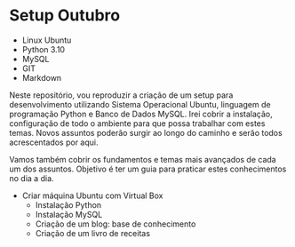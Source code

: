 # Setup Outubro

* Linux Ubuntu
* Python 3.10
* MySQL
* GIT
* Markdown

Neste repositório, vou reproduzir a criação de um setup para desenvolvimento utilizando Sistema Operacional Ubuntu, linguagem de programação Python e Banco de Dados MySQL. Irei cobrir a instalação, configuração de todo o ambiente para que possa trabalhar com estes temas. Novos assuntos poderão surgir ao longo do caminho e serão todos acrescentados por aqui. 

Vamos também cobrir os fundamentos e temas mais avançados de cada um dos assuntos. Objetivo é ter um guia para praticar estes conhecimentos no dia a dia. 

- Criar máquina Ubuntu com Virtual Box
    - Instalação Python
    - Instalação MySQL
    - Criação de um blog: base de conhecimento
    - Criação de um livro de receitas
